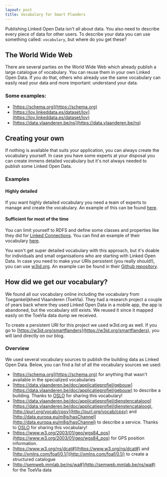 ```yaml
---
layout: post
title: Vocabulary for Smart Flanders
---
```

Publishing Linked Open Data isn't all about data. You also need to describe every piece of data for other users.
To describe your data you can use something called: `vocabulary`, but where do you get these?

## The World Wide Web

There are several parties on the World Wide Web which already publish a large catalogue of vocabulary. 
You can reuse them in your own Linked Open Data. If you do that, others who already use the same vocabulary 
can easily read your data and more important: understand your data.

### Some examples:
- [https://schema.org](https://schema.org)
- [https://lov.linkeddata.es/dataset/lov](https://lov.linkeddata.es/dataset/lov)
- [https://data.vlaanderen.be/ns](https://data.vlaanderen.be/ns)

## Creating your own

If nothing is available that suits your application, you can always create the vocabulary yourself.
In case you have some experts at your disposal you can create immens detailed vocabulary but it's not always needed to publish some Linked Open Data. 

### Examples

#### Highly detailed
If you want highly detailed vocabulary you need a team of experts to manage and create the vocabulary. An example of this can be found [here](http://download.fortiss.org/public/bm/ontology/).

#### Sufficient for most of the time
You can limit yourself to RDFS and define some classes and properties like they did for [Linked Connections](https://linkedconnections.org). You can find an example of their vocabulary [here](https://github.com/linkedconnections/vocabulary/blob/master/vocabulary.ttl).

You won't get super detailed vocabulary with this approach, but it's doable for individuals and small organisations who are starting with Linked Open Data. In case you need to make your URIs persistent (you really should!), you can use [w3id.org](https://w3id.org). An example can be found in their [Github repository](https://github.com/perma-id/w3id.org/blob/master/BCI-ontology/.htaccess).

## How did we get our vocabulary?

We found all our vocabulary online including the vocabulary from Toegankelijkheid Vlaanderen (ToeVla).
They had a research project a couple of years back where they used Linked Open Data in a mobile app, 
the app is abandoned, but the vocabulary still exists. We reused it since it mapped easily on the ToeVla data dump we received.

To create a persistent URI for this project we used w3id.org as well. If you go to [https://w3id.org/smartflanders](https://w3id.org/smartflanders), you will land directly on our blog.

### Overview

We used several vocabulary sources to publish the building data as Linked Open Data. 
Below, you can find a list of all the vocabulary sources we used:

- [https://schema.org](https://schema.org) for anything that wasn't available in the specialized vocabularies
- [https://data.vlaanderen.be/doc/applicatieprofiel/gebouw](https://data.vlaanderen.be/doc/applicatieprofiel/gebouw) to describe a building. Thanks to [OSLO](https://overheid.vlaanderen.be/producten-diensten/OSLO2) for sharing this vocabulary!
- [https://data.vlaanderen.be/doc/applicatieprofiel/dienstencataloog](https://data.vlaanderen.be/doc/applicatieprofiel/dienstencataloog), [http://purl.org/vocab/cpsv](http://purl.org/vocab/cpsv) and [http://data.europa.eu/m8g/hasChannel](http://data.europa.eu/m8g/hasChannel) to describe a service. Thanks to [OSLO](https://overheid.vlaanderen.be/producten-diensten/OSLO2) for sharing this vocabulary!
- [https://www.w3.org/2003/01/geo/wgs84_pos](https://www.w3.org/2003/01/geo/wgs84_pos) for GPS position information.
- [https://www.w3.org/ns/dcat#](https://www.w3.org/ns/dcat#) and [http://xmlns.com/foaf/0.1/](http://xmlns.com/foaf/0.1/) to create a structured catalogue
- [http://semweb.mmlab.be/ns/wa#](http://semweb.mmlab.be/ns/wa#) for the ToeVla data
